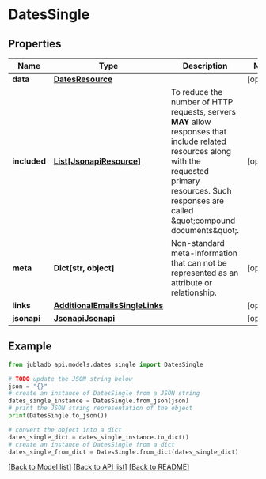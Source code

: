 # DatesSingle


## Properties

Name | Type | Description | Notes
------------ | ------------- | ------------- | -------------
**data** | [**DatesResource**](DatesResource.md) |  | [optional] 
**included** | [**List[JsonapiResource]**](JsonapiResource.md) | To reduce the number of HTTP requests, servers **MAY** allow responses that include related resources along with the requested primary resources. Such responses are called \&quot;compound documents\&quot;. | [optional] 
**meta** | **Dict[str, object]** | Non-standard meta-information that can not be represented as an attribute or relationship. | [optional] 
**links** | [**AdditionalEmailsSingleLinks**](AdditionalEmailsSingleLinks.md) |  | [optional] 
**jsonapi** | [**JsonapiJsonapi**](JsonapiJsonapi.md) |  | [optional] 

## Example

```python
from jubladb_api.models.dates_single import DatesSingle

# TODO update the JSON string below
json = "{}"
# create an instance of DatesSingle from a JSON string
dates_single_instance = DatesSingle.from_json(json)
# print the JSON string representation of the object
print(DatesSingle.to_json())

# convert the object into a dict
dates_single_dict = dates_single_instance.to_dict()
# create an instance of DatesSingle from a dict
dates_single_from_dict = DatesSingle.from_dict(dates_single_dict)
```
[[Back to Model list]](../README.md#documentation-for-models) [[Back to API list]](../README.md#documentation-for-api-endpoints) [[Back to README]](../README.md)



